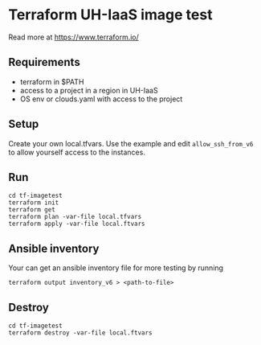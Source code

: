 # Terraform UH-IaaS image test 

Read more at https://www.terraform.io/

## Requirements

* terraform in $PATH
* access to a project in a region in UH-IaaS
* OS env or clouds.yaml with access to the project

## Setup

Create your own local.tfvars. Use the example and edit `allow_ssh_from_v6` to allow yourself access to the instances.

## Run

```
cd tf-imagetest
terraform init
terraform get
terraform plan -var-file local.tfvars
terraform apply -var-file local.ftvars
```

## Ansible inventory

Your can get an ansible inventory file for more testing by running
```
terraform output inventory_v6 > <path-to-file>
```

## Destroy
```
cd tf-imagetest
terraform destroy -var-file local.ftvars
```

